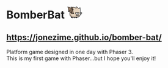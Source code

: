 # BomberBat ![The Bat](./assets/player.png)

## https://jonezime.github.io/bomber-bat/

Platform game designed in one day with Phaser 3.  
This is my first game with Phaser...but I hope you'll enjoy it!

